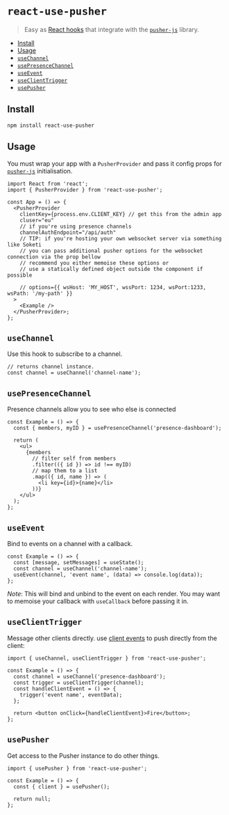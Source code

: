 # `react-use-pusher`

> Easy as [React hooks](https://reactjs.org/docs/hooks-intro.html) that integrate with the [`pusher-js`](https://github.com/pusher/pusher-js) library.

<!-- START doctoc generated TOC please keep comment here to allow auto update -->
<!-- DON'T EDIT THIS SECTION, INSTEAD RE-RUN doctoc TO UPDATE -->

- [Install](#install)
- [Usage](#usage)
- [`useChannel`](#usechannel)
- [`usePresenceChannel`](#usepresencechannel)
- [`useEvent`](#useevent)
- [`useClientTrigger`](#useclienttrigger)
- [`usePusher`](#usepusher)

<!-- END doctoc generated TOC please keep comment here to allow auto update -->

## Install

`npm install react-use-pusher`

## Usage

You must wrap your app with a `PusherProvider` and pass it config props for [`pusher-js`](https://github.com/pusher/pusher-js) initialisation.

```tsx
import React from 'react';
import { PusherProvider } from 'react-use-pusher';

const App = () => {
  <PusherProvider
    clientKey={process.env.CLIENT_KEY} // get this from the admin app
    cluser="eu"
    // if you're using presence channels
    channelAuthEndpoint="/api/auth"
    // TIP: if you're hosting your own websocket server via something like Soketi
    // you can pass additional pusher options for the websocket connection via the prop bellow
    // recommend you either memoise these options or
    // use a statically defined object outside the component if possible
      
    // options={{ wsHost: 'MY_HOST', wssPort: 1234, wsPort:1233, wsPath: '/my-path' }}
  >
    <Example />
  </PusherProvider>;
};
```

## `useChannel`

Use this hook to subscribe to a channel.

```tsx
// returns channel instance.
const channel = useChannel('channel-name');
```

## `usePresenceChannel`

Presence channels allow you to see who else is connected

```tsx
const Example = () => {
  const { members, myID } = usePresenceChannel('presence-dashboard');

  return (
    <ul>
      {members
        // filter self from members
        .filter(({ id }) => id !== myID)
        // map them to a list
        .map(({ id, name }) => (
          <li key={id}>{name}</li>
        ))}
    </ul>
  );
};
```

## `useEvent`

Bind to events on a channel with a callback.

```tsx
const Example = () => {
  const [message, setMessages] = useState();
  const channel = useChannel('channel-name');
  useEvent(channel, 'event name', (data) => console.log(data));
};
```

_Note_: This will bind and unbind to the event on each render. You may want to memoise your callback with `useCallback` before passing it in.

## `useClientTrigger`

Message other clients directly. use [client events](https://pusher.com/docs/channels/using_channels/events#triggering-client-events) to push directly from the client:

```tsx
import { useChannel, useClientTrigger } from 'react-use-pusher';

const Example = () => {
  const channel = useChannel('presence-dashboard');
  const trigger = useClientTrigger(channel);
  const handleClientEvent = () => {
    trigger('event name', eventData);
  };

  return <button onClick={handleClientEvent}>Fire</button>;
};
```


## `usePusher`

Get access to the Pusher instance to do other things.

```tsx
import { usePusher } from 'react-use-pusher';

const Example = () => {
  const { client } = usePusher();

  return null;
};
```